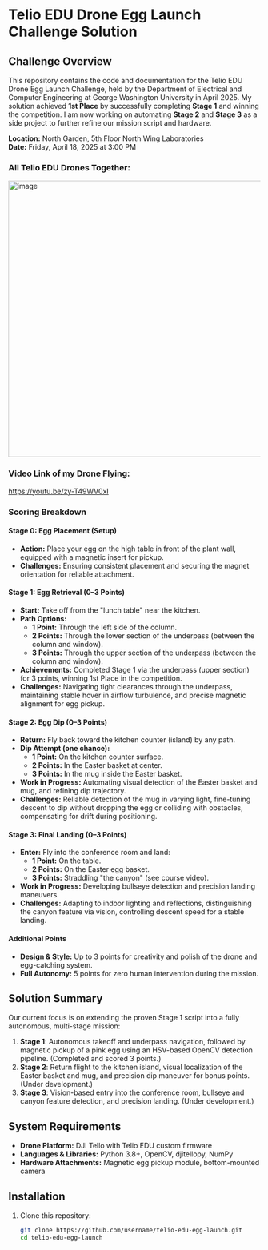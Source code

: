 # Telio EDU Drone Egg Launch Challenge Solution

## Challenge Overview
This repository contains the code and documentation for the Telio EDU Drone Egg Launch Challenge, held by the Department of Electrical and Computer Engineering at George Washington University in April 2025. My solution achieved **1st Place** by successfully completing **Stage 1** and winning the competition. I am now working on automating **Stage 2** and **Stage 3** as a side project to further refine our mission script and hardware.

**Location:** North Garden, 5th Floor North Wing Laboratories  
**Date:** Friday, April 18, 2025 at 3:00 PM
### All Telio EDU Drones Together:



<img width="553" alt="image" src="https://github.com/user-attachments/assets/88714e64-5ec4-44a9-8fa3-caa9ebee9f3f" />

### Video Link of my Drone Flying:
https://youtu.be/zy-T49WV0xI

### Scoring Breakdown

#### Stage 0: Egg Placement (Setup)
- **Action:** Place your egg on the high table in front of the plant wall, equipped with a magnetic insert for pickup.  
- **Challenges:** Ensuring consistent placement and securing the magnet orientation for reliable attachment.

#### Stage 1: Egg Retrieval (0–3 Points)
- **Start:** Take off from the "lunch table" near the kitchen.  
- **Path Options:**
  - **1 Point:** Through the left side of the column.
  - **2 Points:** Through the lower section of the underpass (between the column and window).
  - **3 Points:** Through the upper section of the underpass (between the column and window).
- **Achievements:** Completed Stage 1 via the underpass (upper section) for 3 points, winning 1st Place in the competition.  
- **Challenges:** Navigating tight clearances through the underpass, maintaining stable hover in airflow turbulence, and precise magnetic alignment for egg pickup.

#### Stage 2: Egg Dip (0–3 Points)
- **Return:** Fly back toward the kitchen counter (island) by any path.  
- **Dip Attempt (one chance):**
  - **1 Point:** On the kitchen counter surface.
  - **2 Points:** In the Easter basket at center.
  - **3 Points:** In the mug inside the Easter basket.
- **Work in Progress:** Automating visual detection of the Easter basket and mug, and refining dip trajectory.  
- **Challenges:** Reliable detection of the mug in varying light, fine-tuning descent to dip without dropping the egg or colliding with obstacles, compensating for drift during positioning.

#### Stage 3: Final Landing (0–3 Points)
- **Enter:** Fly into the conference room and land:
  - **1 Point:** On the table.
  - **2 Points:** On the Easter egg basket.
  - **3 Points:** Straddling "the canyon" (see course video).
- **Work in Progress:** Developing bullseye detection and precision landing maneuvers.  
- **Challenges:** Adapting to indoor lighting and reflections, distinguishing the canyon feature via vision, controlling descent speed for a stable landing.

#### Additional Points
- **Design & Style:** Up to 3 points for creativity and polish of the drone and egg-catching system.  
- **Full Autonomy:** 5 points for zero human intervention during the mission.

## Solution Summary
Our current focus is on extending the proven Stage 1 script into a fully autonomous, multi-stage mission:

1. **Stage 1**: Autonomous takeoff and underpass navigation, followed by magnetic pickup of a pink egg using an HSV-based OpenCV detection pipeline. (Completed and scored 3 points.)  
2. **Stage 2**: Return flight to the kitchen island, visual localization of the Easter basket and mug, and precision dip maneuver for bonus points. (Under development.)  
3. **Stage 3**: Vision-based entry into the conference room, bullseye and canyon feature detection, and precision landing. (Under development.)

## System Requirements
- **Drone Platform:** DJI Tello with Telio EDU custom firmware  
- **Languages & Libraries:** Python 3.8+, OpenCV, djitellopy, NumPy  
- **Hardware Attachments:** Magnetic egg pickup module, bottom-mounted camera

## Installation
1. Clone this repository:
   ```bash
   git clone https://github.com/username/telio-edu-egg-launch.git
   cd telio-edu-egg-launch
